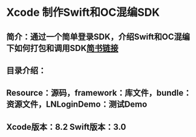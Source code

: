 # Xcode 制作Swift和OC混编SDK

## 简介：通过一个简单登录SDK，介绍Swift和OC混编下如何打包和调用SDK[简书链接][1]

## 目录介绍：
## Resource：源码，framework：库文件，bundle：资源文件，LNLoginDemo：测试Demo
## Xcode版本：8.2 Swift版本：3.0

[1]: http://www.jianshu.com/p/734341f7c242
